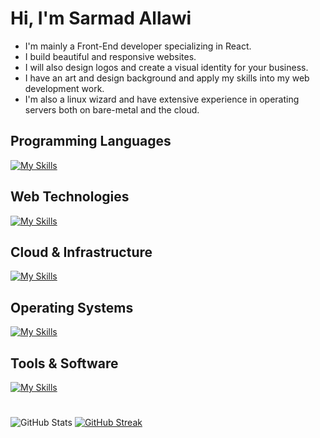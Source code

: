 # Hi, I'm Sarmad Allawi
- I'm mainly a Front-End developer specializing in React.
- I build beautiful and responsive websites.
- I will also design logos and create a visual identity for your business.
- I have an art and design background and apply my skills into my web development work.
- I'm also a linux wizard and have extensive experience in operating servers both on bare-metal and the cloud.


## Programming Languages

[![My Skills](https://skillicons.dev/icons?i=cpp,py,js,ts,lua)](https://skillicons.dev)
## Web Technologies
[![My Skills](https://skillicons.dev/icons?i=react,nextjs,html,css)](https://skillicons.dev)
## Cloud & Infrastructure
[![My Skills](https://skillicons.dev/icons?i=aws,cloudflare,workers)](https://skillicons.dev)
## Operating Systems
[![My Skills](https://skillicons.dev/icons?i=linux,arch,nix,windows)](https://skillicons.dev)
## Tools & Software
[![My Skills](https://skillicons.dev/icons?i=bash,powershell,vim,neovim,vscode,ps,ai,blender,figma)](https://skillicons.dev)
#
![GitHub Stats](https://github-readme-stats.vercel.app/api?username=jimmetrix&show_icons=true&theme=)
[![GitHub Streak](https://streak-stats.demolab.com/?user=jimmetrix)](https://git.io/streak-stats)

